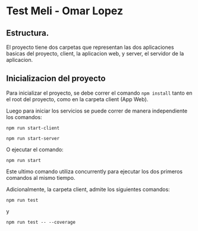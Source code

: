 # Test Meli - Omar Lopez

## Estructura.

El proyecto tiene dos carpetas que representan las dos aplicaciones basicas del proyecto, client, la aplicacion web, y server, el servidor de la aplicacion.

## Inicializacion del proyecto

Para inicializar el proyecto, se debe correr el comando `npm install` tanto en el root del proyecto, como en la carpeta client (App Web).

Luego para iniciar los servicios se puede correr de manera independiente los comandos:

    npm run start-client

    npm run start-server

O ejecutar el comando:

    npm run start

Este ultimo comando utiliza concurrently para ejecutar los dos primeros comandos al mismo tiempo.

Adicionalmente, la carpeta client, admite los siguientes comandos: 

    npm run test 

y 

    npm run test -- --coverage

